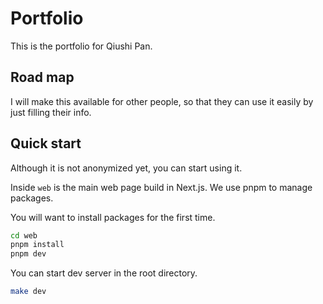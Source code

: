 # Portfolio

This is the portfolio for Qiushi Pan.

## Road map

I will make this available for other people, so that they can use it easily by just filling their info.

## Quick start

Although it is not anonymized yet, you can start using it.

Inside `web` is the main web page build in Next.js.
We use pnpm to manage packages.

You will want to install packages for the first time.

```sh
cd web
pnpm install
pnpm dev
```

You can start dev server in the root directory.

```sh
make dev
```
